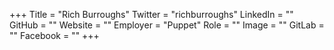 +++
Title = "Rich Burroughs"
Twitter = "richburroughs"
LinkedIn = ""
GitHub = ""
Website = ""
Employer = "Puppet"
Role = ""
Image = ""
GitLab = ""
Facebook = ""
+++

